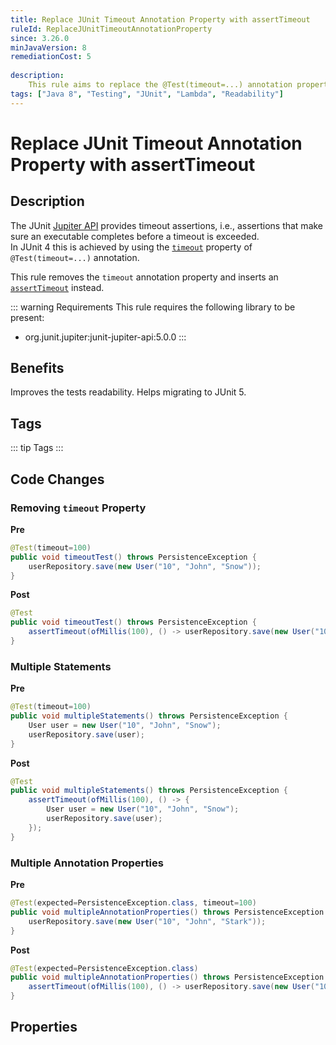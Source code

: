 ```yaml
---
title: Replace JUnit Timeout Annotation Property with assertTimeout
ruleId: ReplaceJUnitTimeoutAnnotationProperty
since: 3.26.0
minJavaVersion: 8
remediationCost: 5
    
description:
    This rule aims to replace the @Test(timeout=...) annotation property with 'assertTimeout' in JUnit Jupiter.
tags: ["Java 8", "Testing", "JUnit", "Lambda", "Readability"]
---
```


# Replace JUnit Timeout Annotation Property with assertTimeout

## Description

The JUnit [Jupiter API](https://junit.org/junit5/docs/current/user-guide/#overview) provides timeout assertions, i.e., assertions that make sure an executable completes before a timeout is exceeded.  
In JUnit 4 this is achieved by using the [`timeout`](https://junit.org/junit4/javadoc/latest/org/junit/Test.html#timeout()) property of `@Test(timeout=...)` annotation.

This rule removes the `timeout` annotation property and inserts an  [`assertTimeout`](https://junit.org/junit5/docs/5.0.1/api/org/junit/jupiter/api/Assertions.html#assertTimeout-java.time.Duration-org.junit.jupiter.api.function.Executable-) instead.


::: warning Requirements
This rule requires the following library to be present:
* org.junit.jupiter:junit-jupiter-api:5.0.0
:::

## Benefits

Improves the tests readability. Helps migrating to JUnit 5. 

## Tags

::: tip Tags
<TagLinks />
:::

## Code Changes


### Removing `timeout` Property

__Pre__
```java
@Test(timeout=100)
public void timeoutTest() throws PersistenceException {
	userRepository.save(new User("10", "John", "Snow"));
}
```

__Post__
```java
@Test
public void timeoutTest() throws PersistenceException {
	assertTimeout(ofMillis(100), () -> userRepository.save(new User("10", "John", "Snow")));
}
```


### Multiple Statements

__Pre__
```java
@Test(timeout=100)
public void multipleStatements() throws PersistenceException {
	User user = new User("10", "John", "Snow");
	userRepository.save(user);
}
```

__Post__
```java
@Test
public void multipleStatements() throws PersistenceException {
	assertTimeout(ofMillis(100), () -> {
		User user = new User("10", "John", "Snow");
		userRepository.save(user);
	});
}
```

### Multiple Annotation Properties

__Pre__
```java
@Test(expected=PersistenceException.class, timeout=100)
public void multipleAnnotationProperties() throws PersistenceException {
	userRepository.save(new User("10", "John", "Stark"));
}
```

__Post__
```java
@Test(expected=PersistenceException.class)
public void multipleAnnotationProperties() throws PersistenceException {
	assertTimeout(ofMillis(100), () -> userRepository.save(new User("10", "John", "Stark")));
}
```

<VersionNotice />

## Properties

<RuleProperties />
